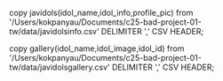copy javidols(idol_name,idol_info,profile_pic)
from '/Users/kokpanyau/Documents/c25-bad-project-01-tw/data/javidolsinfo.csv'
DELIMITER ','
CSV HEADER;

copy gallery(idol_name,idol_image,idol_id)
from '/Users/kokpanyau/Documents/c25-bad-project-01-tw/data/javidolsgallery.csv'
DELIMITER ','
CSV HEADER;